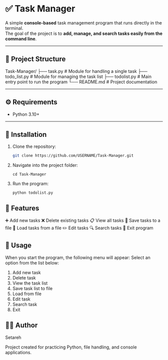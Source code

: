 # ✅ Task Manager

A simple **console-based** task management program that runs directly in the terminal.  
The goal of the project is to **add, manage, and search tasks easily from the command line**.

---

## 📂 Project Structure
Task-Manager/
├── task.py # Module for handling a single task
├── todo_list.py # Module for managing the task list
├── todolist.py # Main entry point to run the program
└── README.md # Project documentation

---

## ⚙️ Requirements
- Python 3.10+

---

## 🚀 Installation
1. Clone the repository:
   ```bash
   git clone https://github.com/USERNAME/Task-Manager.git
    ```
2. Navigate into the project folder:
   ```
   cd Task-Manager
   ```
3. Run the program:
   ```
   python todolist.py
   ```
## 📝 Features

➕ Add new tasks
❌ Delete existing tasks
📋 View all tasks
💾 Save tasks to a file
📂 Load tasks from a file
✏️ Edit tasks
🔍 Search tasks
🚪 Exit program

## 📌 Usage

When you start the program, the following menu will appear:
Select an option from the list below: 

1. Add new task
2. Delete task
3. View the task list
4. Save task list to file
5. Load from file
6. Edit task
7. Search task
8. Exit
   
## 👩‍💻 Author

Setareh

Project created for practicing Python, file handling, and console applications.
